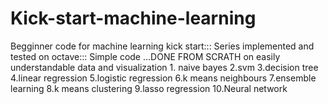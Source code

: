 # Kick-start-machine-learning
Begginner code for machine learning kick start:::
Series implemented and tested on octave:::
Simple code ...DONE FROM SCRATH on easily understandable data and visualization
1.
naive bayes
2.svm
3.decision tree
4.linear regression
5.logistic regression
6.k means neighbours
7.ensemble learning
8.k means clustering
9.lasso regression
10.Neural network
